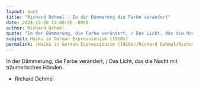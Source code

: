 ```yaml
---
layout: post
title: "Richard Dehmel - In der Dämmerung die Farbe verändert"
date: 2024-12-28 12:00:00 -0000
author: Richard Dehmel
quote: "In der Dämmerung, die Farbe verändert, / Das Licht, das die Nacht mit träumerischen Händen."
subject: Haiku in German Expressionism (1910s)
permalink: /Haiku in German Expressionism (1910s)/Richard Dehmel/Richard Dehmel - In der Dämmerung die Farbe verändert
---
```


In der Dämmerung, die Farbe verändert, / Das Licht, das die Nacht mit träumerischen Händen.

- Richard Dehmel
